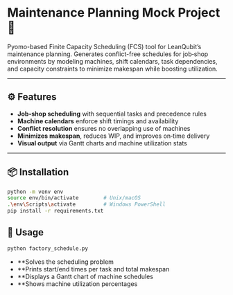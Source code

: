 # Maintenance Planning Mock Project 🚧

Pyomo-based Finite Capacity Scheduling (FCS) tool for LeanQubit’s maintenance planning. Generates conflict-free schedules for job‑shop environments by modeling machines, shift calendars, task dependencies, and capacity constraints to minimize makespan while boosting utilization.

---

## ⚙️ Features

- **Job‑shop scheduling** with sequential tasks and precedence rules  
- **Machine calendars** enforce shift timings and availability  
- **Conflict resolution** ensures no overlapping use of machines  
- **Minimizes makespan**, reduces WIP, and improves on‑time delivery  
- **Visual output** via Gantt charts and machine utilization stats  

---

## 📦 Installation

```bash
python -m venv env
source env/bin/activate        # Unix/macOS
.\env\Scripts\activate         # Windows PowerShell
pip install -r requirements.txt
```

## 🚀 Usage

```bash
python factory_schedule.py
```

- **Solves the scheduling problem
- **Prints start/end times per task and total makespan
- **Displays a Gantt chart of machine schedules
- **Shows machine utilization percentages

